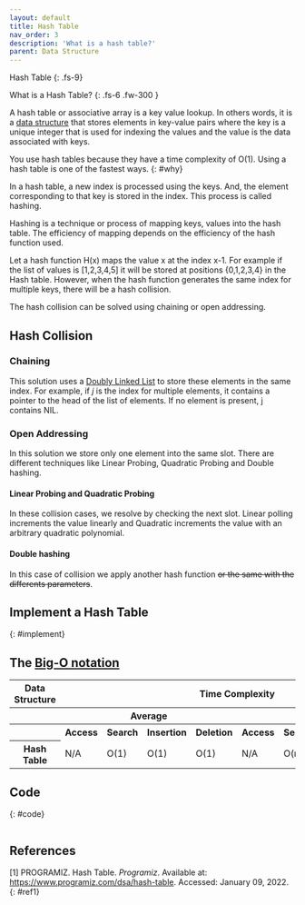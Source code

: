 ```yaml
---
layout: default
title: Hash Table
nav_order: 3
description: 'What is a hash table?'
parent: Data Structure
---
```


Hash Table
{: .fs-9}

What is a Hash Table?
{: .fs-6 .fw-300  }

A hash table or associative array is a key value lookup. In others words, it is a [data structure]({{site.baseurl}}/data_structure) that stores elements in key-value pairs where the key is a unique integer that is used for indexing the values and the value is the data associated with keys.

You use hash tables because they have a time complexity of O(1). Using a hash table is one of the fastest ways.
{: #why} 

In a hash table, a new index is processed using the keys. And, the element corresponding to that key is stored in the index. This process is called hashing.

Hashing is a technique or process of mapping keys, values into the hash table. The efficiency of mapping depends on the efficiency of the hash function used.

Let a hash function H(x) maps the value x at the index x-1. For example if the list of values is [1,2,3,4,5] it will be stored at positions {0,1,2,3,4} in the Hash table. However, when the hash function generates the same index for multiple keys, there will be a hash collision.

The hash collision can be solved using chaining or open addressing.

## Hash Collision

### Chaining

This solution uses a [Doubly Linked List]({{site.baseurl}}/data_structure/list/linked_list) to store these elements in the same index. For example, if *j* is the index for multiple elements, it contains a pointer to the head of the list of elements. If no element is present, j contains NIL.

### Open Addressing

In this solution we store only one element into the same slot. There are different techniques like Linear Probing, Quadratic Probing and Double hashing. 

#### Linear Probing and Quadratic Probing

In these collision cases, we resolve by checking the next slot. Linear polling increments the value linearly and Quadratic increments the value with an arbitrary quadratic polynomial.

#### Double hashing

In this case of collision we apply another hash function <s>or the same with the differents parameters</s>.

## Implement a Hash Table
{: #implement}


## The [Big-O notation]({{site.baseurl}}/algorithm/computational_complexity#bigO)

<table>
<thead>
    <tr>
        <th id="str" scope="col">
            Data Structure
        </th>
        <th id="time" scope="col" class="span" colspan="8">
            Time Complexity
        </th>
        <th id="space" scope="col">
            Space Complexity
        </th>
    </tr>
</thead>
<tbody>
    <tr>
        <th></th>
        <th id="av" class="span" colspan="4" scope="colgroup">
            Average
        </th>
        <th id="wr" class="span" colspan="4" scope="colgroup">
            Worst
        </th>
        <th>
            Worst
        </th>
    </tr>
    <tr>
        <th></th>
        <th>Access</th>
        <th>Search</th>
        <th>Insertion</th>
        <th>Deletion</th>
        <th>Access</th>
        <th>Search</th>
        <th>Insertion</th>
        <th>Deletion</th>
        <th></th>
    </tr>
    <tr>
        <th>Hash Table</th>
        <td >N/A</td ><td >O(1)</td ><td >O(1)</td ><td >O(1)</td ><td >N/A</td >	<td >O(n)</td >	<td >O(n)</td >	<td >O(n)</td >	<td >O(n)</td >
    </tr>
</tbody>
</table>

## Code
{: #code}

```c
```

## References

[1] PROGRAMIZ. Hash Table. *Programiz*. Available at: <https://www.programiz.com/dsa/hash-table>. Accessed: January 09, 2022.
{: #ref1}